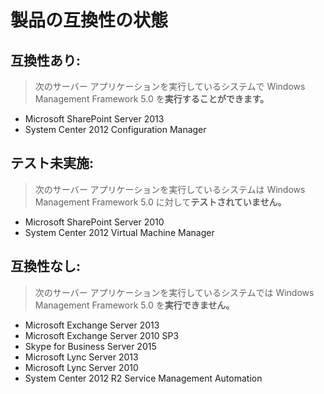 # 製品の互換性の状態

## 互換性あり:
> 次のサーバー アプリケーションを実行しているシステムで Windows Management Framework 5.0 を**実行することができます。**

- Microsoft SharePoint Server 2013
- System Center 2012 Configuration Manager

## テスト未実施:
> 次のサーバー アプリケーションを実行しているシステムは Windows Management Framework 5.0 に対して**テストされていません。**

- Microsoft SharePoint Server 2010
- System Center 2012 Virtual Machine Manager

## 互換性なし:
> 次のサーバー アプリケーションを実行しているシステムでは Windows Management Framework 5.0 を**実行できません。**

- Microsoft Exchange Server 2013
- Microsoft Exchange Server 2010 SP3
- Skype for Business Server 2015
- Microsoft Lync Server 2013
- Microsoft Lync Server 2010
- System Center 2012 R2 Service Management Automation



<!--HONumber=Oct16_HO1-->


